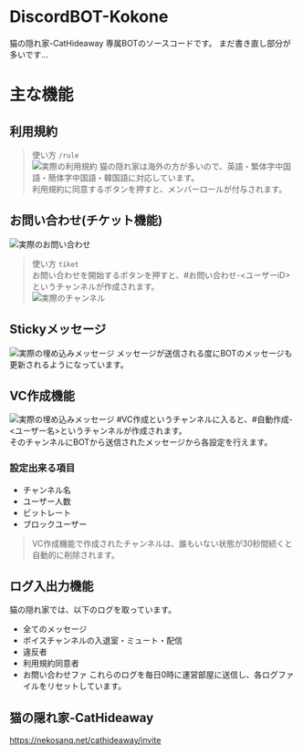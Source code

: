 # DiscordBOT-Kokone
猫の隠れ家-CatHideaway 専属BOTのソースコードです。
まだ書き直し部分が多いです...
# 主な機能
## 利用規約
> 使い方 `/rule` <br>
![実際の利用規約](https://cdn.discordapp.com/attachments/954745154407911454/1195257604247650395/image.png?ex=65b35563&is=65a0e063&hm=c3d20f00da510ceb480d6c261c58f274826a0fc49b53d34846112a6891283216&)
猫の隠れ家は海外の方が多いので、英語・繁体字中国語・簡体字中国語・韓国語に対応しています。<br>
利用規約に同意するボタンを押すと、メンバーロールが付与されます。<br>
## お問い合わせ(チケット機能)
![実際のお問い合わせ](https://cdn.discordapp.com/attachments/954745154407911454/1195258917563940984/image.png?ex=65b3569c&is=65a0e19c&hm=9d2541884ca901c7bb76390a1a32622dcce6178748b2b0b6efb702b0c9eb2393&)
> 使い方 `tiket`<br>
お問い合わせを開始するボタンを押すと、#お問い合わせ-<ユーザーiD>というチャンネルが作成されます。<br>
![実際のチャンネル](https://cdn.discordapp.com/attachments/954745154407911454/1195259461007314996/image.png?ex=65b3571e&is=65a0e21e&hm=fe849e78c100f80e8118a29b2baa1dcca87e8957bbdac4f46da4f2b2e5662f08&)
## Stickyメッセージ
![実際の埋め込みメッセージ](https://cdn.discordapp.com/attachments/954745154407911454/1195260189855731832/image.png?ex=65b357cc&is=65a0e2cc&hm=6c241a9fb6a7bc6541ad1ce267dada5ab5baf650535d1aed91d0c850868179b7&)
メッセージが送信される度にBOTのメッセージも更新されるようになっています。
## VC作成機能
![実際の埋め込みメッセージ](https://cdn.discordapp.com/attachments/954745154407911454/1195260835212296244/image.png?ex=65b35865&is=65a0e365&hm=c73f3897a40a09c28b3fa49f096aeb9ff8816b851b9441eb99e67048e85fa819&)
#VC作成というチャンネルに入ると、#自動作成-<ユーザー名>というチャンネルが作成されます。<br>
そのチャンネルにBOTから送信されたメッセージから各設定を行えます。<br>
### 設定出来る項目
- チャンネル名
- ユーザー人数
- ビットレート
- ブロックユーザー
> VC作成機能で作成されたチャンネルは、誰もいない状態が30秒間続くと自動的に削除されます。
## ログ入出力機能
猫の隠れ家では、以下のログを取っています。
- 全てのメッセージ
- ボイスチャンネルの入退室・ミュート・配信
- 違反者
- 利用規約同意者
- お問い合わせファ
これらのログを毎日0時に運営部屋に送信し、各ログファイルをリセットしています。
## 猫の隠れ家-CatHideaway
https://nekosanq.net/cathideaway/invite

